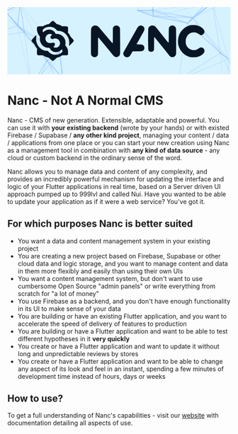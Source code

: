 ![Narrow Logo](./assets/images/narrow_logo.png)

# Nanc - Not A Normal CMS

Nanc - CMS of new generation. Extensible, adaptable and powerful. You can use it with **your existing backend** (wrote by your hands) or with existed Firebase / Supabase / **any other kind project**, managing your content / data / applications from one place or you can start your new creation using Nanc as a management tool in combination with **any kind of data source** - any cloud or custom backend in the ordinary sense of the word.

Nanc allows you to manage data and content of any complexity, and provides an incredibly powerful mechanism for updating the interface and logic of your Flutter applications in real time, based on a Server driven UI approach pumped up to 999lvl and called Nui. Have you wanted to be able to update your application as if it were a web service? You've got it.

## For which purposes Nanc is better suited

- You want a data and content management system in your existing project
- You are creating a new project based on Firebase, Supabase or other cloud data and logic storage, and you want to manage content and data in them more flexibly and easily than using their own UIs
- You want a content management system, but don't want to use cumbersome Open Source "admin panels" or write everything from scratch for "a lot of money"
- You use Firebase as a backend, and you don't have enough functionality in its UI to make sense of your data
- You are building or have an existing Flutter application, and you want to accelerate the speed of delivery of features to production
- You are building or have a Flutter application and want to be able to test different hypotheses in it **very quickly**
- You create or have a Flutter application and want to update it without long and unpredictable reviews by stores
- You create or have a Flutter application and want to be able to change any aspect of its look and feel in an instant, spending a few minutes of development time instead of hours, days or weeks

## How to use?

To get a full understanding of Nanc's capabilities - visit our [website](https://nanc.io) with documentation detailing all aspects of use.
